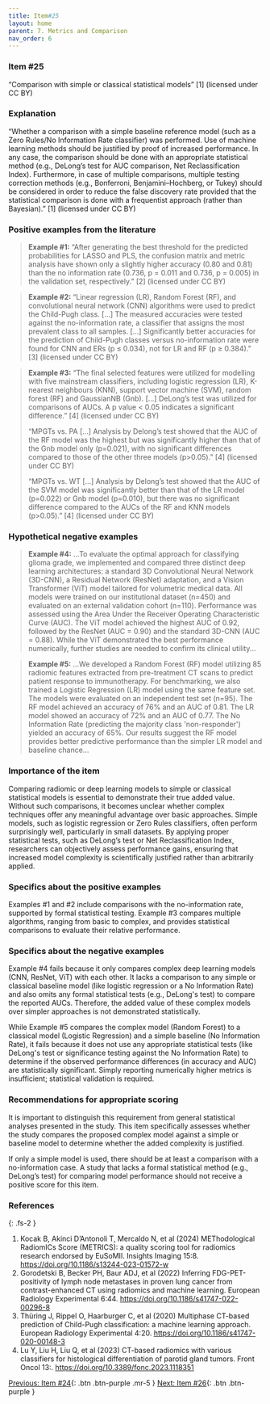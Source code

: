 ```yaml
---
title: Item#25
layout: home
parent: 7. Metrics and Comparison
nav_order: 6
---
```


### Item #25 
“Comparison with simple or classical statistical models” [1]  (licensed under CC BY)

### Explanation
“Whether a comparison with a simple baseline reference model (such as a Zero Rules/No Information Rate classifier) was performed. Use of machine learning methods should be justified by proof of increased performance. In any case, the comparison should be done with an appropriate statistical method (e.g., DeLong’s test for AUC comparison, Net Reclassification Index). Furthermore, in case of multiple comparisons, multiple testing correction methods (e.g., Bonferroni, Benjamini–Hochberg, or Tukey) should be considered in order to reduce the false discovery rate provided that the statistical comparison is done with a frequentist approach (rather than Bayesian).” [1]  (licensed under CC BY)
### Positive examples from the literature
> **Example #1:** “After generating the best threshold for the predicted probabilities for LASSO and PLS, the confusion matrix and metric analysis have shown only a slightly higher accuracy (0.80 and 0.81) than the no information rate (0.736, p = 0.011 and 0.736, p = 0.005) in the validation set, respectively.” [2] (licensed under CC BY)

> **Example #2:** “Linear regression (LR), Random Forest (RF), and convolutional neural network (CNN) algorithms were used to predict the Child-Pugh class. […] The measured accuracies were tested against the no-information rate, a classifier that assigns the most prevalent class to all samples. […] Significantly better accuracies for the prediction of Child-Pugh classes versus no-information rate were found for CNN and ERs (p ≤ 0.034), not for LR and RF (p ≥ 0.384).” [3] (licensed under CC BY)

> **Example #3:** “The final selected features were utilized for modelling with five mainstream classifiers, including logistic regression (LR), K-nearest neighbours (KNN), support vector machine (SVM), random forest (RF) and GaussianNB (Gnb). […] DeLong’s test was utilized for comparisons of AUCs. A p value < 0.05 indicates a significant difference.” [4] (licensed under CC BY)
>
> “MPGTs vs. PA […] Analysis by Delong’s test showed that the AUC of the RF model was the highest but was significantly higher than that of the Gnb model only (p=0.021), with no significant differences compared to those of the other three models (p>0.05).” [4] (licensed under CC BY)
>
> “MPGTs vs. WT […] Analysis by Delong’s test showed that the AUC of the SVM model was significantly better than that of the LR model (p=0.022) or Gnb model (p=0.010), but there was no significant difference compared to the AUCs of the RF and KNN models (p>0.05).” [4] (licensed under CC BY)

### Hypothetical negative examples
> **Example #4:** ...To evaluate the optimal approach for classifying glioma grade, we implemented and compared three distinct deep learning architectures: a standard 3D Convolutional Neural Network (3D-CNN), a Residual Network (ResNet) adaptation, and a Vision Transformer (ViT) model tailored for volumetric medical data. All models were trained on our institutional dataset (n=450) and evaluated on an external validation cohort (n=110). Performance was assessed using the Area Under the Receiver Operating Characteristic Curve (AUC). The ViT model achieved the highest AUC of 0.92, followed by the ResNet (AUC = 0.90) and the standard 3D-CNN (AUC = 0.88). While the ViT demonstrated the best performance numerically, further studies are needed to confirm its clinical utility...

> **Example #5:** ...We developed a Random Forest (RF) model utilizing 85 radiomic features extracted from pre-treatment CT scans to predict patient response to immunotherapy. For benchmarking, we also trained a Logistic Regression (LR) model using the same feature set. The models were evaluated on an independent test set (n=95). The RF model achieved an accuracy of 76% and an AUC of 0.81. The LR model showed an accuracy of 72% and an AUC of 0.77. The No Information Rate (predicting the majority class 'non-responder') yielded an accuracy of 65%. Our results suggest the RF model provides better predictive performance than the simpler LR model and baseline chance...

### Importance of the item
Comparing radiomic or deep learning models to simple or classical statistical models is essential to demonstrate their true added value. Without such comparisons, it becomes unclear whether complex techniques offer any meaningful advantage over basic approaches. Simple models, such as logistic regression or Zero Rules classifiers, often perform surprisingly well, particularly in small datasets. By applying proper statistical tests, such as DeLong’s test or Net Reclassification Index, researchers can objectively assess performance gains, ensuring that increased model complexity is scientifically justified rather than arbitrarily applied.

### Specifics about the positive examples
Examples #1 and #2 include comparisons with the no-information rate, supported by formal statistical testing. Example #3 compares multiple algorithms, ranging from basic to complex, and provides statistical comparisons to evaluate their relative performance.

### Specifics about the negative examples
Example #4 fails because it only compares complex deep learning models (CNN, ResNet, ViT) with each other. It lacks a comparison to any simple or classical baseline model (like logistic regression or a No Information Rate) and also omits any formal statistical tests (e.g., DeLong's test) to compare the reported AUCs. Therefore, the added value of these complex models over simpler approaches is not demonstrated statistically.

While Example #5 compares the complex model (Random Forest) to a classical model (Logistic Regression) and a simple baseline (No Information Rate), it fails because it does not use any appropriate statistical tests (like DeLong's test or significance testing against the No Information Rate) to determine if the observed performance differences (in accuracy and AUC) are statistically significant. Simply reporting numerically higher metrics is insufficient; statistical validation is required.

### Recommendations for appropriate scoring
It is important to distinguish this requirement from general statistical analyses presented in the study. This item specifically assesses whether the study compares the proposed complex model against a simple or baseline model to determine whether the added complexity is justified.

If only a simple model is used, there should be at least a comparison with a no-information case.
A study that lacks a formal statistical method (e.g., DeLong’s test) for comparing model performance should not receive a positive score for this item.

### References

{: .fs-2 }

1. 	Kocak B, Akinci D’Antonoli T, Mercaldo N, et al (2024) METhodological RadiomICs Score (METRICS): a quality scoring tool for radiomics research endorsed by EuSoMII. Insights Imaging 15:8. https://doi.org/10.1186/s13244-023-01572-w
2. 	Gorodetski B, Becker PH, Baur ADJ, et al (2022) Inferring FDG-PET-positivity of lymph node metastases in proven lung cancer from contrast-enhanced CT using radiomics and machine learning. European Radiology Experimental 6:44. https://doi.org/10.1186/s41747-022-00296-8
3. 	Thüring J, Rippel O, Haarburger C, et al (2020) Multiphase CT-based prediction of Child-Pugh classification: a machine learning approach. European Radiology Experimental 4:20. https://doi.org/10.1186/s41747-020-00148-3
4. 	Lu Y, Liu H, Liu Q, et al (2023) CT-based radiomics with various classifiers for histological differentiation of parotid gland tumors. Front Oncol 13:. https://doi.org/10.3389/fonc.2023.1118351

[Previous: Item #24](https://radiomic.github.io/METRICS-E3/docs/Metrics%20and%20Comparison%20(Item%2020-25)/Item%2024.html){: .btn .btn-purple  .mr-5  }
[Next: Item #26](https://radiomic.github.io/METRICS-E3/docs/Testing%20(Item%2026-27)/Item%2026.html){: .btn .btn-purple   }